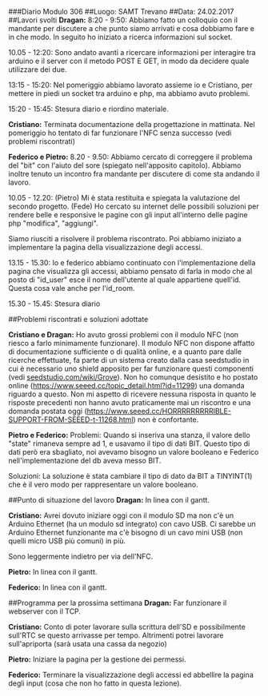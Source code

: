 ###Diario Modulo 306
##Luogo: SAMT Trevano
##Data: 24.02.2017
##Lavori svolti
**Dragan:**
8:20 - 9:50: Abbiamo fatto un colloquio con il mandante per discutere a che punto siamo arrivati e cosa dobbiamo fare e in che modo. In seguito ho iniziato a ricerca informazioni sul socket.

10.05 - 12:20: Sono andato avanti a ricercare informazioni per interagire tra arduino e il server con il metodo POST E GET, in modo da decidere quale utilizzare dei due. 

13:15 - 15:20: Nel pomeriggio abbiamo lavorato assieme io e Cristiano, per mettere in piedi un socket tra arduino e php, ma abbiamo avuto problemi.

15:20 - 15:45: Stesura diario e riordino materiale. 

**Cristiano:**
Terminata documentazione della progettazione in mattinata.
Nel pomeriggio ho tentato di far funzionare l'NFC senza successo (vedi problemi riscontrati)

**Federico e Pietro:**
8.20 - 9.50: Abbiamo cercato di correggere il problema del "bit" con l'aiuto del sore (spiegato nell'apposito capitolo). Abbiamo inoltre tenuto un incontro fra mandante per discutere di come sta andando il lavoro.

10.05 - 12.20: (Pietro) Mi è stata restituita e spiegata la valutazione del secondo progetto.
(Fede) Ho cercato su internet delle possibili soluzioni per rendere belle e responsive le pagine con gli input all'interno delle pagine php "modifica", "aggiungi".

Siamo riusciti a risolvere il problema riscontrato. Poi abbiamo iniziato a implementare la pagina della visualizzazione degli accessi.

13.15 - 15.30: Io e federico abbiamo continuato con l'implementazione della pagina che visualizza gli accessi, abbiamo pensato di farla in modo che al posto di "id_user" esce il nome dell'utente al quale appartiene quell'id. Questa cosa vale anche per l'id_room.

15.30 - 15.45: Stesura diario

##Problemi riscontrati e soluzioni adottate

**Cristiano e Dragan:**
Ho avuto grossi problemi con il modulo NFC (non riesco a farlo minimamente funzionare).
Il modulo NFC non dispone affatto di documentazione sufficiente o di qualità online, e a quanto pare dalle ricerche effettuate, fa parte di un sistema creato dalla casa seedstudio in cui è necessario uno shield apposito per far funzionare questi componenti (vedi [seedstudio.com/wiki/Grove](seedstudio.com/wiki/Grove "Grove approfondimento")). Non ho comunque desistito e ho postato online (https://www.seeed.cc/topic_detail.html?id=11299) una domanda riguardo a questo. Non mi aspetto di ricevere nessuna risposta in quanto le risposte precedenti non hanno avuto praticamente mai un riscontro e una domanda postata oggi (https://www.seeed.cc/HORRRRRRRRRIBLE-SUPPORT-FROM-SEEED-t-11268.html) non è confortante.

**Pietro e Federico:**
Problemi:
Quando si inseriva una stanza, il valore dello "state" rimaneva sempre ad 1, e usavamo il tipo di dati BIT.
Questo tipo di dati però era sbagliato, noi avevamo bisogno un valore booleano e Federico nell'implementazione del db aveva messo BIT.

Soluzioni:
La soluzione è stata cambiare il tipo di dato da BIT a TINYINT(1) che è il vero modo per rappresentare un valore booleano.

##Punto di situazione del lavoro
**Dragan:**
In linea con il gantt.

**Cristiano:**
Avrei dovuto iniziare oggi con il modulo SD ma non c'è un Arduino Ethernet (ha un modulo sd integrato) con cavo USB. Ci sarebbe un Arduino Ethernet funzionante ma c'è bisogno di un cavo mini USB (non quelli micro USB più comuni) in più.

Sono leggermente indietro per via dell'NFC.

**Pietro:**
In linea con il gantt.

**Federico:**
In linea con il gantt.

##Programma per la prossima settimana
**Dragan:**
Far funzionare il webserver con il TCP.

**Cristiano:**
Conto di poter lavorare sulla scrittura dell'SD e possibilmente sull'RTC se questo arrivasse per tempo. Altrimenti potrei lavorare sull'apriporta (sarà usata una cassa da negozio)

**Pietro:**
Iniziare la pagina per la gestione dei permessi.

**Federico:**
Terminare la visualizzazione degli accessi ed abbellire la pagina degli input (cosa che non ho fatto in questa lezione).

